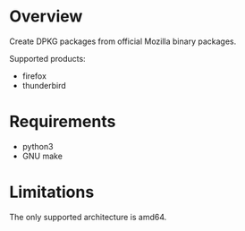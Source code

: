 # Overview

Create DPKG packages from official Mozilla binary packages.

Supported products:

   * firefox
   * thunderbird


# Requirements

   * python3
   * GNU make


# Limitations

The only supported architecture is amd64.
